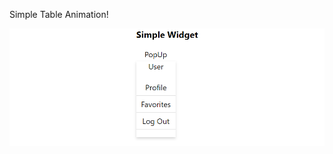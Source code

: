 Simple Table Animation!

![alt text](https://github.com/manojprabakarp/react-simple-popup/blob/main/src/asset/popup.png)
